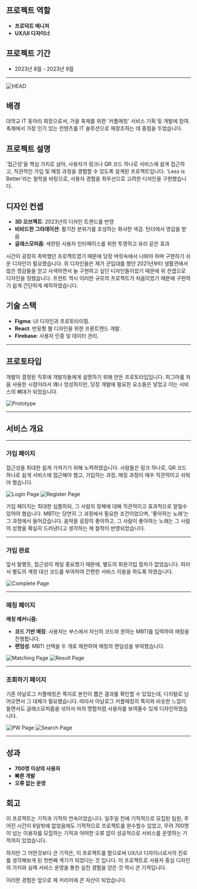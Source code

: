 ## 프로젝트 역할

- **프로덕트 매니저**
- **UX/UI 디자이너**

## 프로젝트 기간

- 2023년 8월 - 2023년 9월

---

![HEAD](/img/comatching_1.0/1.0.png)

## 배경

대학교 IT 동아리 회장으로서, 가을 축제를 위한 '커플매칭' 서비스 기획 및 개발에 참여. 축제에서 가장 인기 있는 컨텐츠를 IT 솔루션으로 재창조하는 데 중점을 두었습니다.

## 프로젝트 설명

'접근성'을 핵심 가치로 삼아, 사용자가 링크나 QR 코드 하나로 서비스에 쉽게 접근하고, 직관적인 가입 및 매칭 과정을 경험할 수 있도록 설계된 프로젝트입니다. 'Less is Better'라는 철학을 바탕으로, 사용자 경험을 최우선으로 고려한 디자인을 구현했습니다.

## 디자인 컨셉

- **3D 오브젝트**: 2023년의 디자인 트렌드를 반영
- **비비드한 그라데이션**: 활기찬 분위기를 조성하는 화사한 색감. 틴더에서 영감을 받음
- **글래스모피즘**: 세련된 사용자 인터페이스를 위한 투명하고 유리 같은 효과

시간이 굉장히 촉박했던 프로젝트였기 때문에 당장 머릿속에서 나와야 하며 구현하기 쉬운 디자인이 필요했습니다. 위 디자인들은 제가 군입대를 했던 2021년부터 생활관에서 많은 영감들을 얻고 사색하면서 늘 구현하고 싶던 디자인들이었기 때문에 위 컨셉으로 디자인을 정했습니다. 프런트 역시 이러한 규모의 프로젝트가 처음이었기 때문에 구현하기 쉽게 간단하게 제작하였습니다.

## 기술 스택

- **Figma**: UI 디자인과 프로토타이핑.
- **React**: 반응형 웹 디자인을 위한 프론트엔드 개발.
- **Firebase**: 사용자 인증 및 데이터 관리.

---

## 프로토타입

개발이 결정된 직후에 개발자들에게 설명하기 위해 만든 프로토타입입니다.
피그마를 처음 사용한 시점이라서 꽤나 엉성하지만, 당장 개발에 필요한 요소들은 넣었고 이는 서비스의 뼈대가 되었습니다.

![Prototype](/img/comatching_1.0/Prototype.png)

---

## 서비스 개요

---

### 가입 페이지

접근성을 최대한 쉽게 가져가기 위해 노력하였습니다. 사람들은 링크 하나로, QR 코드 하나로 쉽게 서비스에 접근해야 했고, 가입하는 과정, 매칭 과정이 매우 직관적이고 쉬워야 했습니다.

![Login Page](/img/comatching_1.0/login_page_1_0.png)
![Register Page](/img/comatching_1.0/main_page_수정후.png)

가입 페이지는 최대한 심플하되, 그 사람의 정체에 대해 직관적이고 효과적으로 알릴수 있어야 했습니다.
MBTI는 당연히 그 과정에서 필요한 조건이었으며, '좋아하는 노래'는 그 과정에서 들어갔습니다.
음악을 굉장히 좋아하고, 그 사람이 좋아하는 노래는 그 사람의 성향을 확실히 드러낸다고 생각하는 제 철학이 반영되었습니다.

---

### 가입 완료

앞서 말했듯, 접근성이 제일 중요했기 때문에, 별도의 회원가입 절차가 없었습니다. 따라서 별도의 계정 대신 코드를 부여하여 간편한 서비스 이용을 하도록 하였습니다.

![Complete Page](/img/comatching_1.0/_complete_screen.jpg)

---

### 매칭 페이지

**매칭 메커니즘:**

- **코드 기반 매칭**: 사용자는 부스에서 자신의 코드와 원하는 MBTI를 입력하여 매칭을 진행합니다.
- **랜덤성**: MBTI 선택을 두 개로 제한하여 매칭의 랜덤성을 부여했습니다.

![Matching Page](/img/comatching_1.0/random_screen_iPad_locked.png)
![Result Page](/img/comatching_1.0/random_screen_iPad_unlocked.png)

---

### 조회하기 페이지

기존 아날로그 커플매칭은 쪽지로 본인이 뽑은 결과를 확인할 수 있었는데, 디지털로 넘어오면서 그 대체가 필요했습니다.
따라서 아날로그 커플매칭의 쪽지와 비슷한 느낌이 들면서도 글래스모피즘을 섞어서 마치 명함처럼 사용자를 보여줄수 있게 디자인하였습니다.

![PW Page](/img/comatching_1.0/result_screen_locked.png)
![Search Page](/img/comatching_1.0/result_screen_unlocked.png)

---

## 성과

- **700명 이상의 사용자**
- **빠른 개발**
- **오류 없는 운영**

## 회고

이 프로젝트는 기적과 기적의 연속이었습니다. 일주일 전에 기적적으로 모집된 팀원, 주어진 시간이 6일밖에 없었음에도 기적적으로 프로젝트를 완수할수 있었고, 무려 700명이 넘는 이용자를 모집하는 기적과 어떠한 오류 없이 성공적으로 서비스를 운영하는 기적까지 있었습니다.

하지만 그 어떤것보다 큰 기적은, 이 프로젝트를 함으로써 UX/UI 디자이너로서의 진로를 생각해보게 된 첫번째 계기가 되었다는 것 입니다. 이 프로젝트로 사용자 중심 디자인의 가치와 실제 서비스 운영을 통한 실전 경험을 얻은 것 역시 큰 기적입니다.

이러한 경험은 앞으로 제 커리어에 큰 자산이 되었습니다.
